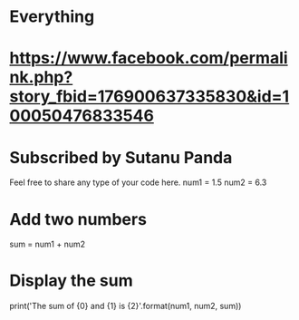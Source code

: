 # Everything
# https://www.facebook.com/permalink.php?story_fbid=176900637335830&id=100050476833546
# Subscribed by Sutanu Panda
Feel free to share any type of your code here.
num1 = 1.5
num2 = 6.3

# Add two numbers
sum = num1 + num2

# Display the sum
print('The sum of {0} and {1} is {2}'.format(num1, num2, sum))
